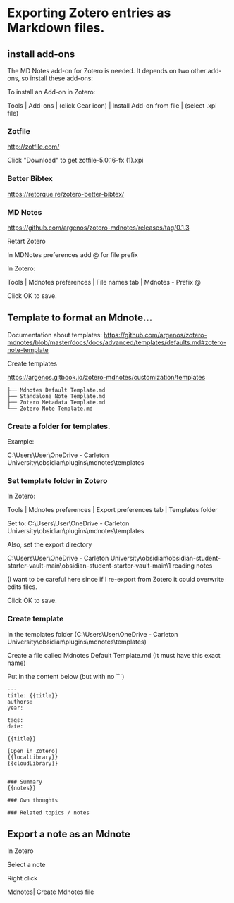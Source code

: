 # Exporting Zotero entries as Markdown files.

## install add-ons
The MD Notes add-on for Zotero is needed.  It depends on two other add-ons, so install these add-ons:

To install an Add-on in Zotero:

Tools | Add-ons | (click Gear icon) | Install Add-on from file | (select .xpi file)

### Zotfile

http://zotfile.com/

Click "Download" to get zotfile-5.0.16-fx (1).xpi  

### Better Bibtex

https://retorque.re/zotero-better-bibtex/

### MD Notes

https://github.com/argenos/zotero-mdnotes/releases/tag/0.1.3

Retart Zotero

In MDNotes preferences add @ for file prefix

In Zotero:

Tools | Mdnotes preferences | File names tab | Mdnotes - Prefix @

Click OK to save.

## Template to format an Mdnote...

Documentation about templates:
https://github.com/argenos/zotero-mdnotes/blob/master/docs/docs/advanced/templates/defaults.md#zotero-note-template

Create templates

https://argenos.gitbook.io/zotero-mdnotes/customization/templates

```
├── Mdnotes Default Template.md
├── Standalone Note Template.md
├── Zotero Metadata Template.md
└── Zotero Note Template.md
```

### Create a folder for templates.

Example:

C:\Users\User\OneDrive - Carleton University\obsidian\plugins\mdnotes\templates

### Set template folder in Zotero
In Zotero:

Tools | Mdnotes preferences | Export preferences tab | Templates folder

Set to: C:\Users\User\OneDrive - Carleton University\obsidian\plugins\mdnotes\templates

Also, set the export directory

C:\Users\User\OneDrive - Carleton University\obsidian\obsidian-student-starter-vault-main\obsidian-student-starter-vault-main\1 reading notes

(I want to be careful here since if I re-export from Zotero it could overwrite edits files.

Click OK to save.

### Create template

In the templates folder (C:\Users\User\OneDrive - Carleton University\obsidian\plugins\mdnotes\templates)

Create a file called Mdnotes Default Template.md  (It must have this exact name)

Put in the content below (but with no ```)

```
---
title: {{title}}
authors: 
year: 

tags: 
date: 
---
{{title}}

[Open in Zotero]
{{localLibrary}}
{{cloudLibrary}}


### Summary
{{notes}}

### Own thoughts

### Related topics / notes
```


## Export a note as an Mdnote

In Zotero

Select a note

Right click

Mdnotes| Create Mdnotes file
